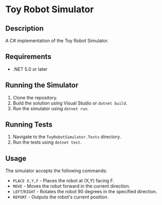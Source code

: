 # Toy Robot Simulator

## Description
A C# implementation of the Toy Robot Simulator.

## Requirements
- .NET 5.0 or later

## Running the Simulator
1. Clone the repository.
2. Build the solution using Visual Studio or `dotnet build`.
3. Run the simulator using `dotnet run`.

## Running Tests
1. Navigate to the `ToyRobotSimulator.Tests` directory.
2. Run the tests using `dotnet test`.

## Usage
The simulator accepts the following commands:
- `PLACE X,Y,F` - Places the robot at (X,Y) facing F.
- `MOVE` - Moves the robot forward in the current direction.
- `LEFT`/`RIGHT` - Rotates the robot 90 degrees in the specified direction.
- `REPORT` - Outputs the robot's current position.
